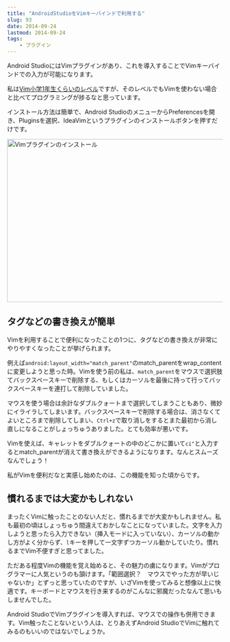 ```yaml
---
title: "AndroidStudioをVimキーバインドで利用する"
slug: 93
date: 2014-09-24
lastmod: 2014-09-24
tags: 
    - プラグイン
---
```


Android StudioにはVimプラグインがあり、これを導入することでVimキーバインドでの入力が可能になります。

私は<a href="http://qiita.com/hachi8833/items/7beeee825c11f7437f54">Vim小学1年生くらいのレベル</a>ですが、そのレベルでもVimを使わない場合と比べてプログラミングが捗るなと思っています。

インストール方法は簡単で、Android StudioのメニューからPreferencesを開き、Pluginsを選択、IdeaVimというプラグインのインストールボタンを押すだけです。

<img src="https://android.gcreate.jp/wp-content/uploads/2014/09/8ece9176a2c74c8296cda896596cf377.jpg" alt="Vimプラグインのインストール" title="Vimプラグインのインストール.jpg" border="0" width="600" height="381" />


## タグなどの書き換えが簡単


Vimを利用することで便利になったことの1つに、タグなどの書き換えが非常にやりやすくなったことが挙げられます。

例えば`android:layout_width="match_parent"`のmatch_parentをwrap_contentに変更しようと思った時。Vimを使う前の私は、`match_parent`をマウスで選択肢てバックスペースキーで削除する、もしくはカーソルを最後に持って行ってバックスペースキーを連打して削除していました。

マウスを使う場合は余計なダブルクォートまで選択してしまうこともあり、微妙にイライラしてしまいます。バックスペースキーで削除する場合は、消さなくてよいところまで削除してしまい、`Ctrl+z`で取り消しをするとまた最初から消し直しになることがしょっちゅうありました。とても効率が悪いです。

Vimを使えば、キャレットをダブルクォートの中のどこかに置いて`ci"`と入力するとmatch_parentが消えて書き換えができるようになります。なんとスムーズなんでしょう！

私がVimを便利だなと実感し始めたのは、この機能を知った頃からです。


## 慣れるまでは大変かもしれない


まったくVimに触ったことのない人だと、慣れるまでが大変かもしれません。私も最初の頃はしょっちゅう間違えておかしなことになっていました。文字を入力しようと思ったら入力できない（挿入モードに入っていない）、カーソルの動かし方がよく分からず、`l`キーを押して一文字ずつカーソル動かしていたり。慣れるまでVim不便すぎと思ってました。

ただある程度Vimの機能を覚え始めると、その魅力の虜になります。Vimがプログラマーに人気というのも頷けます。「範囲選択？　マウスでやった方が早いじゃないか」とずっと思っていたのですが、いざVimを使ってみると想像以上に快適です。キーボードとマウスを行き来するのがこんなに邪魔だったなんて思いもしませんでした。

Android StudioでVimプラグインを導入すれば、マウスでの操作も併用できます。Vim触ったことないという人は、とりあえずAndroid StudioでVimに触れてみるのもいいのではないでしょうか。


  